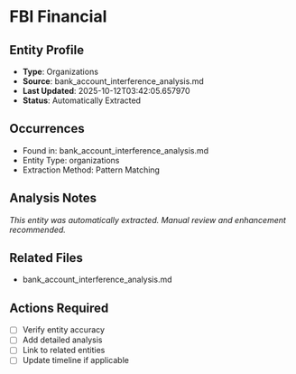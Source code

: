 # FBI Financial

## Entity Profile
- **Type**: Organizations
- **Source**: bank_account_interference_analysis.md
- **Last Updated**: 2025-10-12T03:42:05.657970
- **Status**: Automatically Extracted

## Occurrences
- Found in: bank_account_interference_analysis.md
- Entity Type: organizations
- Extraction Method: Pattern Matching

## Analysis Notes
*This entity was automatically extracted. Manual review and enhancement recommended.*

## Related Files
- bank_account_interference_analysis.md

## Actions Required
- [ ] Verify entity accuracy
- [ ] Add detailed analysis
- [ ] Link to related entities
- [ ] Update timeline if applicable
